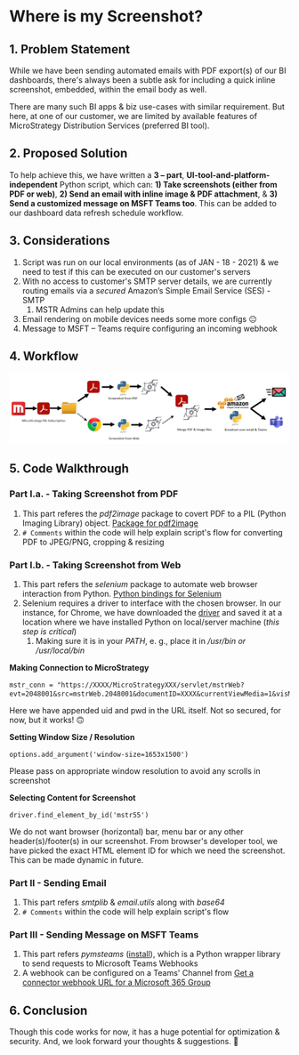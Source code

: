 # Where is my Screenshot?
## 1. Problem Statement
While we have been sending automated emails with PDF export(s) of our BI dashboards, there's always been a subtle ask for including a quick inline screenshot, embedded, within the email body as well.

There are many such BI apps & biz use-cases with similar requirement. But here, at one of our customer, we are limited by available features of MicroStrategy Distribution Services (preferred BI tool). 

## 2. Proposed Solution
To help achieve this, we have written a **3 – part**, **UI-tool-and-platform-independent** Python script, which can: **1) Take screenshots (either from PDF or web)**, **2) Send an email with inline image & PDF attachment**, & **3) Send a customized message on MSFT Teams too**. This can be added to our dashboard data refresh schedule workflow.

## 3. Considerations
1. Script was run on our local environments (as of JAN - 18 - 2021) & we need to test if this can be executed on our customer's servers
1. With no access to customer's SMTP server details, we are currently routing emails via a *secured* Amazon’s Simple Email Service (SES) - SMTP
   1. MSTR Admins can help update this
1.	Email rendering on mobile devices needs some more configs :neutral_face:
1. Message to MSFT – Teams require configuring an incoming webhook

## 4. Workflow
![Simplified Workflow](/images/workflow_1.JPG)

## 5. Code Walkthrough
### Part I.a. - Taking Screenshot from PDF
1. This part referes the *pdf2image* package to covert PDF to a PIL (Python Imaging Library) object. [Package for pdf2image](https://pypi.org/project/pdf2image/)
1. `# Comments` within the code will help explain script's flow for converting PDF to JPEG/PNG, cropping & resizing

### Part I.b. - Taking Screenshot from Web
1. This part refers the *selenium* package to automate web browser interaction from Python. [Python bindings for Selenium](https://pypi.org/project/selenium/)
1. Selenium requires a driver to interface with the chosen browser. In our instance, for Chrome, we have downloaded the [driver](https://sites.google.com/a/chromium.org/chromedriver/downloads) and saved it at a location where we have installed Python on local/server machine (*this step is critical*)
   1. Making sure it is in your *PATH*, e. g., place it in */usr/bin or /usr/local/bin*

**Making Connection to MicroStrategy**

```
mstr_conn = "https://XXXX/MicroStrategyXXX/servlet/mstrWeb?evt=2048001&src=mstrWeb.2048001&documentID=XXXX&currentViewMedia=1&visMode=0&Server=XXXX&Port=0&share=1&uid=XXXX&pwd=XXXX"
```

Here we have appended uid and pwd in the URL itself. Not so secured, for now, but it works! :upside_down_face:

**Setting Window Size / Resolution**

```
options.add_argument('window-size=1653x1500')
```

Please pass on appropriate window resolution to avoid any scrolls in screenshot

**Selecting Content for Screenshot**

```
driver.find_element_by_id('mstr55')
```

We do not want browser (horizontal) bar, menu bar or any other header(s)/footer(s) in our screenshot. From browser's developer tool, we have picked the exact HTML element ID for which we need the screenshot. This can be made dynamic in future.

### Part II - Sending Email
1. This part refers *smtplib* & *email.utils* along with *base64*
1. `# Comments` within the code will help explain script's flow

### Part III - Sending Message on MSFT Teams
1. This part refers *pymsteams* ([install](https://pypi.org/project/pymsteams/)), which is a Python wrapper library to send requests to Microsoft Teams Webhooks
1. A webhook can be configured on a Teams' Channel from [Get a connector webhook URL for a Microsoft 365 Group](https://docs.microsoft.com/en-us/outlook/actionable-messages/send-via-connectors#creating-messages-through-office-365-connectors-in-microsoft-teams)

## 6. Conclusion
Though this code works for now, it has a huge potential for optimization & security. And, we look forward your thoughts & suggestions. :bow:
